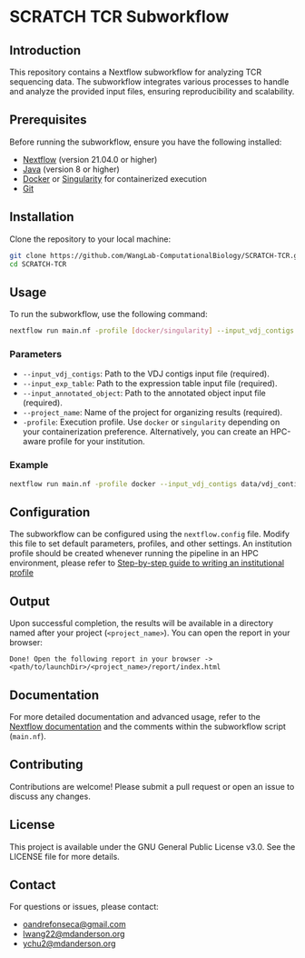 # SCRATCH TCR Subworkflow

## Introduction
This repository contains a Nextflow subworkflow for analyzing TCR sequencing data. The subworkflow integrates various processes to handle and analyze the provided input files, ensuring reproducibility and scalability.

## Prerequisites
Before running the subworkflow, ensure you have the following installed:
- [Nextflow](https://www.nextflow.io/) (version 21.04.0 or higher)
- [Java](https://www.oracle.com/java/technologies/javase-downloads.html) (version 8 or higher)
- [Docker](https://www.docker.com/) or [Singularity](https://sylabs.io/singularity/) for containerized execution
- [Git](https://git-scm.com/)

## Installation
Clone the repository to your local machine:
```bash
git clone https://github.com/WangLab-ComputationalBiology/SCRATCH-TCR.git
cd SCRATCH-TCR
```

## Usage
To run the subworkflow, use the following command:
```bash
nextflow run main.nf -profile [docker/singularity] --input_vdj_contigs <path/to/vdj_contigs> --input_exp_table <path/to/exp_table> --input_annotated_object <path/to/annotated_object> --project_name <project_name>
```

### Parameters
- `--input_vdj_contigs`: Path to the VDJ contigs input file (required).
- `--input_exp_table`: Path to the expression table input file (required).
- `--input_annotated_object`: Path to the annotated object input file (required).
- `--project_name`: Name of the project for organizing results (required).
- `-profile`: Execution profile. Use `docker` or `singularity`  depending on your containerization preference. Alternatively, you can create an HPC-aware profile for your institution.

### Example
```bash
nextflow run main.nf -profile docker --input_vdj_contigs data/vdj_contigs.csv --input_exp_table data/exp_table.csv --input_annotated_object data/annotated_object.RDS --project_name Test
```

## Configuration
The subworkflow can be configured using the `nextflow.config` file. Modify this file to set default parameters, profiles, and other settings. An institution profile should be created whenever running the pipeline in an HPC environment, please refer to [Step-by-step guide to writing an institutional profile](https://nf-co.re/docs/tutorials/use_nf-core_pipelines/config_institutional_profile)

## Output
Upon successful completion, the results will be available in a directory named after your project (`<project_name>`). You can open the report in your browser:
```plaintext
Done! Open the following report in your browser -> <path/to/launchDir>/<project_name>/report/index.html
```

## Documentation
For more detailed documentation and advanced usage, refer to the [Nextflow documentation](https://www.nextflow.io/docs/latest/index.html) and the comments within the subworkflow script (`main.nf`).

## Contributing
Contributions are welcome! Please submit a pull request or open an issue to discuss any changes.

## License
This project is available under the GNU General Public License v3.0. See the LICENSE file for more details.

## Contact
For questions or issues, please contact:
- oandrefonseca@gmail.com
- lwang22@mdanderson.org
- ychu2@mdanderson.org